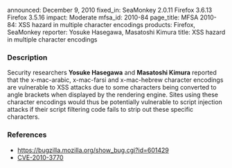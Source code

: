 announced: December 9, 2010
fixed_in: SeaMonkey 2.0.11
          Firefox 3.6.13
          Firefox 3.5.16
impact: Moderate
mfsa_id: 2010-84
page_title: MFSA 2010-84: XSS hazard in multiple character encodings
products: Firefox, SeaMonkey
reporter: Yosuke Hasegawa, Masatoshi Kimura
title: XSS hazard in multiple character encodings

<h3>Description</h3>

<p>Security researchers <strong>Yosuke Hasegawa</strong>
and <strong>Masatoshi Kimura</strong> reported that the x-mac-arabic,
x-mac-farsi and x-mac-hebrew character encodings are vulnerable to XSS
attacks due to some characters being converted to angle brackets when
displayed by the rendering engine.  Sites using these character
encodings would thus be potentially vulnerable to script injection
attacks if their script filtering code fails to strip out these
specific characters.</p>

<h3>References</h3>

<ul>
  <li><a href="https://bugzilla.mozilla.org/show_bug.cgi?id=601429">https://bugzilla.mozilla.org/show_bug.cgi?id=601429</a></li>
  <li><a class="ex-ref" href="http://cve.mitre.org/cgi-bin/cvename.cgi?name=CVE-2010-3770">CVE-2010-3770</a></li>
</ul>




